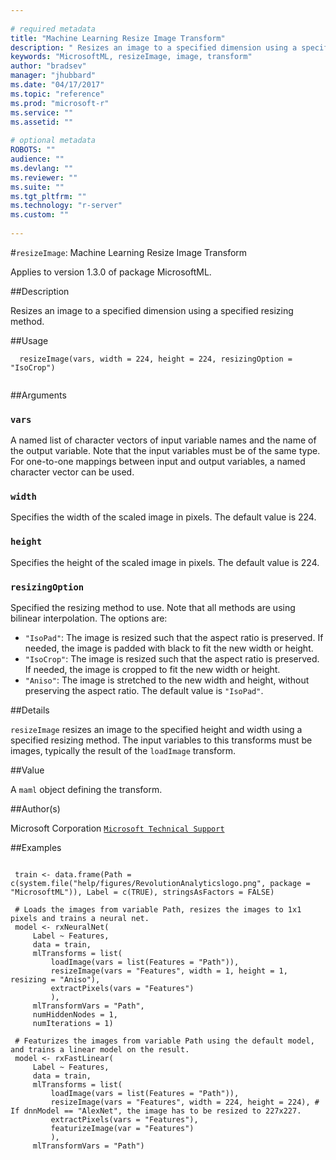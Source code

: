 ```yaml
--- 
 
# required metadata 
title: "Machine Learning Resize Image Transform" 
description: " Resizes an image to a specified dimension using a specified resizing method. " 
keywords: "MicrosoftML, resizeImage, image, transform" 
author: "bradsev" 
manager: "jhubbard" 
ms.date: "04/17/2017" 
ms.topic: "reference" 
ms.prod: "microsoft-r" 
ms.service: "" 
ms.assetid: "" 
 
# optional metadata 
ROBOTS: "" 
audience: "" 
ms.devlang: "" 
ms.reviewer: "" 
ms.suite: "" 
ms.tgt_pltfrm: "" 
ms.technology: "r-server" 
ms.custom: "" 
 
--- 
```

 
 
 
 
 #`resizeImage`: Machine Learning Resize Image Transform

 Applies to version 1.3.0 of package MicrosoftML.
 
 ##Description
 
Resizes an image to a specified dimension using a specified
resizing method.
 
 
 ##Usage

```   
  resizeImage(vars, width = 224, height = 224, resizingOption = "IsoCrop")
 
```
 
 ##Arguments

   
  
 ### `vars`
 A named list of character vectors of input variable names and the name of the output variable. Note that the input variables must be of the same type. For one-to-one mappings between input and output variables, a named character vector can be used. 
  
  
  
 ### `width`
 Specifies the width of the scaled image in pixels. The default value is 224. 
  
  
  
 ### `height`
 Specifies the height of the scaled image in pixels. The default value is 224. 
  
  
  
 ### `resizingOption`
 Specified the resizing method to use. Note that all methods are using bilinear interpolation. The options are:  
*   `"IsoPad"`: The image is resized such that the aspect ratio is preserved.  If needed, the image is padded with black to fit the new width or height.  
*   `"IsoCrop"`: The image is resized such that the aspect ratio is preserved.  If needed, the image is cropped to fit the new width or height.  
*   `"Aniso"`: The image is stretched to the new width and height, without   preserving the aspect ratio. 
 The default value is `"IsoPad"`. 
  
 
 
 ##Details
 
`resizeImage` resizes an image to the specified height and width
using a specified resizing method. The input variables to this transforms must 
be images, typically the result of the `loadImage` transform.
 
 
 ##Value
 
A `maml` object defining the transform.
 
 ##Author(s)
 
Microsoft Corporation [`Microsoft Technical Support`](https://go.microsoft.com/fwlink/?LinkID=698556&clcid=0x409)

 
 
 ##Examples

 ```
   
  train <- data.frame(Path = c(system.file("help/figures/RevolutionAnalyticslogo.png", package = "MicrosoftML")), Label = c(TRUE), stringsAsFactors = FALSE)
  
  # Loads the images from variable Path, resizes the images to 1x1 pixels and trains a neural net.
  model <- rxNeuralNet(
      Label ~ Features,
      data = train,
      mlTransforms = list(
          loadImage(vars = list(Features = "Path")),
          resizeImage(vars = "Features", width = 1, height = 1, resizing = "Aniso"),
          extractPixels(vars = "Features")
          ),
      mlTransformVars = "Path",
      numHiddenNodes = 1,
      numIterations = 1)
  
  # Featurizes the images from variable Path using the default model, and trains a linear model on the result.
  model <- rxFastLinear(
      Label ~ Features,
      data = train,
      mlTransforms = list(
          loadImage(vars = list(Features = "Path")),
          resizeImage(vars = "Features", width = 224, height = 224), # If dnnModel == "AlexNet", the image has to be resized to 227x227.
          extractPixels(vars = "Features"),
          featurizeImage(var = "Features")
          ),
      mlTransformVars = "Path")
 
```
 
 
 
